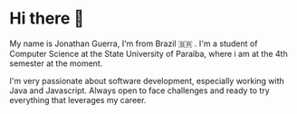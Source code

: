 # Hi there 👋

My name is Jonathan Guerra, I'm from Brazil 🇧🇷 . I'm a student of Computer Science at the State University of Paraiba, where i am at the 4th semester at the moment.

I'm very passionate about software development, especially working with Java and Javascript. Always open to face challenges and ready to try everything that leverages my career.
<!--
**JonathAlves/JonathAlves** is a ✨ _special_ ✨ repository because its `README.md` (this file) appears on your GitHub profile.

Here are some ideas to get you started:

- 📌 I’m currently working on ...
- 📌I’m currently learning Angular framework, vueJS, jQuery, Bootstrap webpack

Reach me out:

[![Twitter Badge](https://img.shields.io/badge/-@jfguerragg-6633cc?style=flat-square&labelColor=6633cc&logo=twitter&logoColor=white&link=https://twitter.com/jfguerragg)](https://twitter.com/jfguerragg) 
[![Linkedin Badge](https://img.shields.io/badge/-Diego%20Fernandes-6633cc?style=flat-square&logo=Linkedin&logoColor=white&link=https://www.linkedin.com/in/diego-schell-fernandes/)](https://www.linkedin.com/in/diego-schell-fernandes/) 


-->
